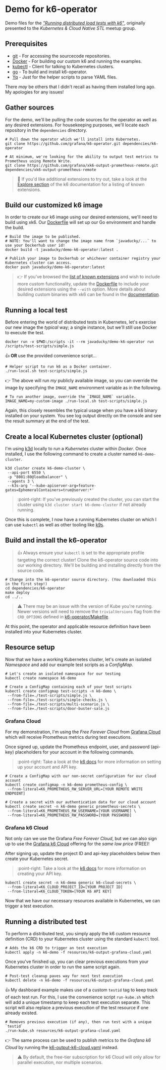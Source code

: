 # Demo for k6-operator
Demo files for the [_"Running distributed load tests with k6"_](https://www.meetup.com/kubernetes-cloud-native-stl/events/288633674/), 
originally presented to the _Kubernetes & Cloud Native STL_ meetup group.

## Prerequisites
* [git](https://git-scm.com/) - For accessing the sourcecode repositories.
* [Docker](https://docs.docker.com/get-docker/) - For building our custom k6 and running the examples.
* [kubectl](https://kubernetes.io/releases/download/#kubectl) - Client for talking to Kubernetes clusters.
* [go](https://go.dev/doc/install) - To build and install k6-operator.
* [Yq](https://mikefarah.gitbook.io/yq/) - Just for the helper scripts to parse YAML files.

There _may_ be others that I didn't recall as having them installed long ago. My apologies for any issues!

## Gather sources
For the demo, we'll be pulling the code sources for the operator as well as any desired extensions. For housekeeping
purposes, we'll locate each repository in the `dependencies` directory.

```shell
# Pull down the operator which we'll install into Kubernetes.
git clone https://github.com/grafana/k6-operator.git dependencies/k6-operator

# At minimum, we're looking for the ability to output test metrics to Prometheus using Remote Write.
git clone https://github.com/grafana/xk6-output-prometheus-remote.git dependencies/xk6-output-prometheus-remote
```

> :bookmark: If you'd like additional extensions to try out, take a look at the [Explore section](https://k6.io/docs/extensions/getting-started/explore/)
> of the k6 documentation for a listing of known extensions.


## Build our customized k6 image
In order to create our k6 image using our desired extensions, we'll need to build using xk6. Our [Dockerfile](Dockerfile) will 
set up our Go environment and handle the build. 

```shell
# Build the image to be published.
# NOTE: You'll want to change the image name from `javaducky/...` to use your Dockerhub user id!
docker build -t javaducky/demo-k6-operator:latest .

# Publish your image to Dockerhub or whichever container registry your Kubernetes cluster can access.
docker push javaducky/demo-k6-operator:latest
```
> :point_right: If you've browsed the [list of known extensions](https://k6.io/docs/extensions/getting-started/explore/) and wish
> to include more custom functionality, update the [Dockerfile](Dockerfile#L14-L16) to include your desired extensions using the `--with`
> option. More details about building custom binaries with xk6 can be found in the [documentation](https://k6.io/docs/extensions/guides/build-a-k6-binary-with-extensions/).


## Running a local test
Before entering the world of distributed tests in Kubernetes, let's exercise our new image the _typical_ way; a single
instance, but we'll still use Docker to execute the test.

```shell
docker run -v $PWD:/scripts -it --rm javaducky/demo-k6-operator run /scripts/test-scripts/simple.js
```
:thumbsup: **OR** use the provided convenience script...
```shell
# Helper script to run k6 as a Docker container.
./run-local.sh test-scripts/simple.js
```
:point_right: The above will run _my_ publicly available image, so you can override the image by specifying the `IMAGE_NAME`
environment variable as in the following.
```shell
# To run another image, override the `IMAGE_NAME` variable.
IMAGE_NAME=my-custom-image ./run-local.sh test-scripts/simple.js
```

Again, this closely resembles the typical usage when you have a k6 binary installed on your system. You see log output
directly on the console and see the result summary at the end of the test.


## Create a local Kubernetes cluster (optional)
I'm using [k3d](https://k3d.io/) locally to run a _Kubernetes_ cluster within _Docker_. Once installed, I use 
the following command to create a cluster named `k6-demo-cluster`.

```shell
k3d cluster create k6-demo-cluster \
 --api-port 6550 \
 -p "8081:80@loadbalancer" \
 --agents 3 \
 --k3s-arg '--kube-apiserver-arg=feature-gates=EphemeralContainers=true@server:*'
```
> :point-right: If you've previously created the cluster, you can start the cluster using `k3d cluster start k6-demo-cluster`
> if not already running.

Once this is complete, I now have a running Kubernetes cluster on which I can use `kubectl` as well as other tooling 
like [k9s](https://k9scli.io/).


## Build and install the k6-operator
> :thumbsup: Always ensure your `kubectl` is set to the appropriate profile targeting the correct cluster!
Clone the k6-operator source code into our working directory. We'll be building and installing directly from the source code.

```shell
# Change into the k6-operator source directory. (You downloaded this in the first step!)
cd dependencies/k6-operator
make deploy
cd ../..

```
> :warning: There may be an issue with the version of Kube you're running. Newer versions will need to remove
> the `trivialVersions` flag from the `CRD_OPTIONS` defined in [k6-operator/Makefile](https://github.com/grafana/k6-operator/blob/main/Makefile#L21).

At this point, the operator and applicable resource definition have been installed into your Kubernetes cluster.


## Resource setup
Now that we have a working Kubernetes cluster, let's create an isolated _Namespace_ and add our
example test scripts as a _ConfigMap_.

```shell
# Let's create an isolated namespace for our testing
kubectl create namespace k6-demo

# Create a ConfigMap containing each of your test scripts
kubectl create configmap test-scripts -n k6-demo \
 --from-file=./test-scripts/simple.js \
 --from-file=./test-scripts/simple-checks.js \
 --from-file=./test-scripts/multi-scenario.js \
 --from-file=./test-scripts/door-buster-sale.js
```

### Grafana Cloud
For my demonstration, I'm using the _Free Forever Cloud_ from [Grafana Cloud](https://grafana.com/products/cloud/)
which will receive Prometheus metrics during test executions. 

Once signed up, update the Prometheus endpoint, user, and password (api-key) placeholders for your account in the
following commands.

> :point-right: Take a look at the [k6 docs](https://k6.io/docs/results-output/real-time/grafana-cloud/) for more information on setting up your account and API key.

```shell
# Create a ConfigMap with our non-secret configuration for our cloud account
kubectl create configmap -n k6-demo prometheus-config \
 --from-literal=K6_PROMETHEUS_RW_SERVER_URL=[YOUR REMOTE WRITE ENDPOINT]

# Create a secret with our authentication data for our cloud account
kubectl create secret -n k6-demo generic prometheus-secrets \
 --from-literal=K6_PROMETHEUS_RW_USERNAME=[YOUR USERNAME] \
 --from-literal=K6_PROMETHEUS_RW_PASSWORD=[YOUR PASSWORD] 
```

### Grafana k6 Cloud
Not only can we use the Grafana _Free Forever Cloud_, but we can also sign up to use the 
[Grafana k6 Cloud](https://app.k6.io/account/register) offering for the _same low price_ (FREE)! 

After signing up, update the project ID and api-key placeholders below then create your 
Kubernetes secret.

> :point-right: Take a look at the [k6 docs](https://k6.io/docs/cloud/integrations/token/#organization-api-token) for more information on creating your API key.

```shell
kubectl create secret -n k6-demo generic k6-cloud-secrets \
 --from-literal=K6_CLOUD_PROJECT_ID=[YOUR PROJECT ID]
 --from-literal=K6_CLOUD_TOKEN=[YOUR K6 API KEY]
```

Now that we have our necessary resources available in Kubernetes, we can trigger a test execution.


## Running a distributed test
To perform a distributed test, you simply apply the k6 custom resource definition (CRD) to your
Kubernetes cluster using the standard `kubectl` tool.

```shell
# Adds the k6 CRD to trigger an test execution
kubectl apply -n k6-demo -f resources/k6-output-grafana-cloud.yaml
```
Once you've finished up, you can clear previous executions from your Kubernetes cluster in order
to run the same script again.
```shell
# Post-test cleanup paves way for next test execution
kubectl delete -n k6-demo -f resources/k6-output-grafana-cloud.yaml
```
:thumbsup: My dashboard example makes use of a custom `testid` tag to keep track of each test run.
For this, I use the convenience script `run-kube.sh` which will add a unique timestamp to keep
each test execution separate. This script will also replace a previous execution of the test resource
if one already existed.
```shell
# Removes previous execution (if any), then run test with a unique `testid`
./run-kube.sh resources/k6-output-grafana-cloud.yaml
```
:point_right: The same process can be used to publish metrics to the _Grafana k6 Cloud_ by running 
the [k6-output-k6-cloud.yaml](resources/k6-output-k6-cloud.yaml) instead.

> :warning: By default, the free-tier subscription for k6 Cloud will only allow for parallel execution,
> nor multiple scenarios.
